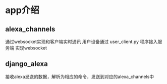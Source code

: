 # app介绍
## alexa_channels

通过websocket实现和客户端实时通讯
用户设备通过 user_client.py 程序接入服务端 实现websocket

## django_alexa

接收alexa发送的数据，解析为相应的命令，发送到对应的alexa_channels中